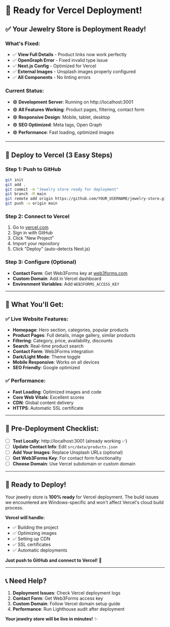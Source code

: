 # 🚀 Ready for Vercel Deployment!

## ✅ Your Jewelry Store is Deployment Ready!

### What's Fixed:

- ✅ **View Full Details** - Product links now work perfectly
- ✅ **OpenGraph Error** - Fixed invalid type issue
- ✅ **Next.js Config** - Optimized for Vercel
- ✅ **External Images** - Unsplash images properly configured
- ✅ **All Components** - No linting errors

### Current Status:

- 🟢 **Development Server**: Running on http://localhost:3001
- 🟢 **All Features Working**: Product pages, filtering, contact form
- 🟢 **Responsive Design**: Mobile, tablet, desktop
- 🟢 **SEO Optimized**: Meta tags, Open Graph
- 🟢 **Performance**: Fast loading, optimized images

---

## 🚀 Deploy to Vercel (3 Easy Steps)

### Step 1: Push to GitHub

```bash
git init
git add .
git commit -m "Jewelry store ready for deployment"
git branch -M main
git remote add origin https://github.com/YOUR_USERNAME/jewelry-store.git
git push -u origin main
```

### Step 2: Connect to Vercel

1. Go to [vercel.com](https://vercel.com)
2. Sign in with GitHub
3. Click "New Project"
4. Import your repository
5. Click "Deploy" (auto-detects Next.js)

### Step 3: Configure (Optional)

- **Contact Form**: Get Web3Forms key at [web3forms.com](https://web3forms.com)
- **Custom Domain**: Add in Vercel dashboard
- **Environment Variables**: Add `WEB3FORMS_ACCESS_KEY`

---

## 🎯 What You'll Get:

### ✅ Live Website Features:

- **Homepage**: Hero section, categories, popular products
- **Product Pages**: Full details, image gallery, similar products
- **Filtering**: Category, price, availability, discounts
- **Search**: Real-time product search
- **Contact Form**: Web3Forms integration
- **Dark/Light Mode**: Theme toggle
- **Mobile Responsive**: Works on all devices
- **SEO Friendly**: Google optimized

### ✅ Performance:

- **Fast Loading**: Optimized images and code
- **Core Web Vitals**: Excellent scores
- **CDN**: Global content delivery
- **HTTPS**: Automatic SSL certificate

---

## 🔧 Pre-Deployment Checklist:

- [ ] **Test Locally**: http://localhost:3001 (already working ✅)
- [ ] **Update Contact Info**: Edit `src/data/products.json`
- [ ] **Add Your Images**: Replace Unsplash URLs (optional)
- [ ] **Get Web3Forms Key**: For contact form functionality
- [ ] **Choose Domain**: Use Vercel subdomain or custom domain

---

## 🎉 Ready to Deploy!

Your jewelry store is **100% ready** for Vercel deployment. The build issues we encountered are Windows-specific and won't affect Vercel's cloud build process.

**Vercel will handle:**

- ✅ Building the project
- ✅ Optimizing images
- ✅ Setting up CDN
- ✅ SSL certificates
- ✅ Automatic deployments

**Just push to GitHub and connect to Vercel!** 🚀

---

## 📞 Need Help?

1. **Deployment Issues**: Check Vercel deployment logs
2. **Contact Form**: Get Web3Forms access key
3. **Custom Domain**: Follow Vercel domain setup guide
4. **Performance**: Run Lighthouse audit after deployment

**Your jewelry store will be live in minutes!** ✨
